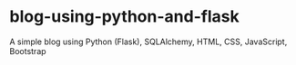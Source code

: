 # blog-using-python-and-flask
A simple blog using Python (Flask), SQLAlchemy, HTML, CSS, JavaScript, Bootstrap
